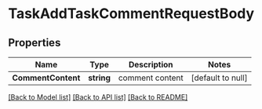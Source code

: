 # TaskAddTaskCommentRequestBody

## Properties
Name | Type | Description | Notes
------------ | ------------- | ------------- | -------------
**CommentContent** | **string** | comment content | [default to null]

[[Back to Model list]](../README.md#documentation-for-models) [[Back to API list]](../README.md#documentation-for-api-endpoints) [[Back to README]](../README.md)

